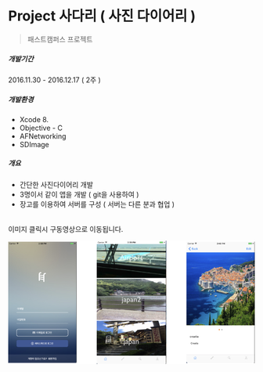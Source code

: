 # Project 사다리 ( 사진 다이어리 )

> 패스트캠퍼스 프로젝트 

##### 개발기간
2016.11.30 - 2016.12.17 ( 2주 )

##### 개발환경
- Xcode 8.
- Objective - C
- AFNetworking
- SDImage

##### 개요
- 간단한 사진다이어리 개발 
- 3명이서 같이 앱을 개발 ( git을 사용하여 )
- 장고를 이용하여 서버를 구성 ( 서버는 다른 분과 협업 )

<br/>
이미지 클릭시 구동영상으로 이동됩니다.
<br/>

[<img src="https://raw.githubusercontent.com/jakouk/project/master/PictureDiary/introImage/image.tiff">](https://www.youtube.com/watch?v=JKyGPbUjDIQ)
